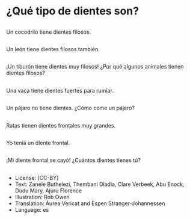 # ¿Qué tipo de dientes son?

##
Un cocodrilo tiene dientes filosos.

##
Un león tiene dientes filosos también.

##
¡Un tiburón tiene dientes muy filosos! ¿Por qué algunos animales tienen dientes filosos?

##
Una vaca tiene dientes fuertes para rumiar.

##
Un pájaro no tiene dientes. ¿Cómo come un pájaro?

##
Ratas tienen dientes frontales muy grandes.

##
Yo tenía un diente frontal.

##
¡Mi diente frontal se cayó! ¿Cuántos dientes tienes tú?

##
* License: [CC-BY]
* Text: Zanele Buthelezi, Thembani Dladla, Clare Verbeek, Abu Enock, Dudu Mary, Ajuru Florence
* Illustration: Rob Owen
* Translation: Áurea Vericat and Espen Stranger-Johannessen
* Language: es
